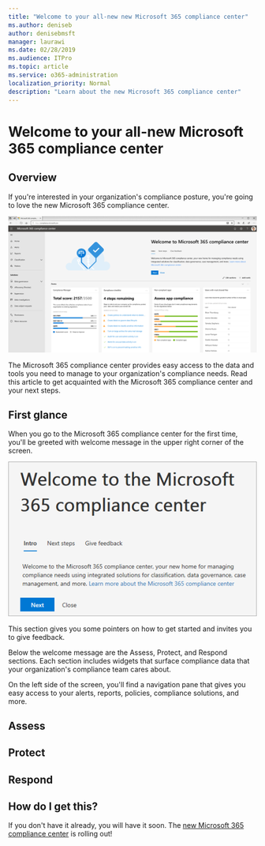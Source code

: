 ```yaml
---
title: "Welcome to your all-new new Microsoft 365 compliance center"
ms.author: deniseb
author: denisebmsft
manager: laurawi
ms.date: 02/28/2019
ms.audience: ITPro
ms.topic: article
ms.service: o365-administration
localization_priority: Normal
description: "Learn about the new Microsoft 365 compliance center"
---
```


# Welcome to your all-new Microsoft 365 compliance center

## Overview

If you're interested in your organization's compliance posture, you're going to love the new Microsoft 365 compliance center. 

![Microsoft 365 compliance center](media/m365-compliance-center.png)

The Microsoft 365 compliance center provides easy access to the data and tools you need to manage to your organization's compliance needs. Read this article to get acquainted with the Microsoft 365 compliance center and your next steps.

## First glance

When you go to the Microsoft 365 compliance center for the first time, you'll be greeted with welcome message in the upper right corner of the screen.

![Microsoft 365 compliance center intro](media/m365-compliancecenter-welcomesteps.png)

This section gives you some pointers on how to get started and invites you to give feedback.

Below the welcome message are the Assess, Protect, and Respond sections. Each section includes widgets that surface compliance data that your organization's compliance team cares about.



On the left side of the screen, you'll find a navigation pane that gives you easy access to your alerts, reports, policies, compliance solutions, and more. 

## Assess

## Protect

## Respond


## How do I get this?

If you don't have it already, you will have it soon. The [new Microsoft 365 compliance center](microsoft-security-and-compliance.md#microsoft-365-compliance-center) is rolling out! 

